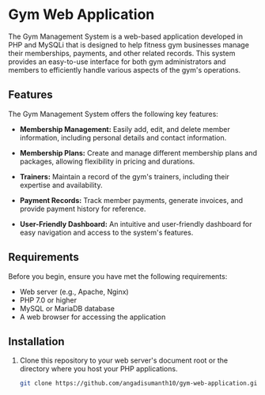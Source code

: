# Gym Web Application

The Gym Management System is a web-based application developed in PHP and MySQLi that is designed to help fitness gym businesses manage their memberships, payments, and other related records. This system provides an easy-to-use interface for both gym administrators and members to efficiently handle various aspects of the gym's operations.


## Features

The Gym Management System offers the following key features:

- **Membership Management:** Easily add, edit, and delete member information, including personal details and contact information.

- **Membership Plans:** Create and manage different membership plans and packages, allowing flexibility in pricing and durations.

- **Trainers:** Maintain a record of the gym's trainers, including their expertise and availability.

- **Payment Records:** Track member payments, generate invoices, and provide payment history for reference.

- **User-Friendly Dashboard:** An intuitive and user-friendly dashboard for easy navigation and access to the system's features.


## Requirements

Before you begin, ensure you have met the following requirements:

- Web server (e.g., Apache, Nginx)
- PHP 7.0 or higher
- MySQL or MariaDB database
- A web browser for accessing the application

## Installation

1. Clone this repository to your web server's document root or the directory where you host your PHP applications.

   ```bash
   git clone https://github.com/angadisumanth10/gym-web-application.git
